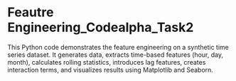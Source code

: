# Feautre Engineering_Codealpha_Task2
This Python code demonstrates the  feature engineering on a synthetic time series dataset. It generates data, extracts time-based features (hour, day, month), calculates rolling statistics, introduces lag features, creates interaction terms, and visualizes results using Matplotlib and Seaborn. 
